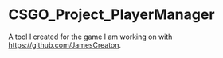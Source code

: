 # CSGO_Project_PlayerManager
A tool I created for the game I am working on with https://github.com/JamesCreaton.
